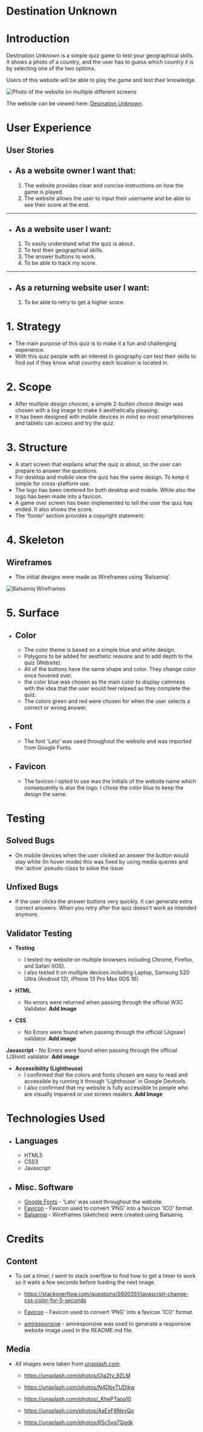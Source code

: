 Destination Unknown
=


Introduction
=
Destination Unknown is a simple quiz game to test your geographical skills. It shows a photo of a country,
and the user has to guess which country it is by selecting one of the two options.


Users of this website will be able to play the game and test their knowledge. 


![Photo of the website on multiple different screens](assets/images/amiresponsive.png)

The website can be viewed here: [Desination Unknown](https://rinalds98.github.io/destination-unknown/ "Destination Unknown").

User Experience
=
## **User Stories**
- ## **As a website owner I want that:**

    1. The website provides clear and concise instructions on how the game is played.
    2. The website allows the user to input their username and be able to see their score at the end.
------

- ## **As a website user I want:**
    1. To easily understand what the quiz is about.
    2. To test their geographical skills.
    3. The answer buttons to work.
    4. To be able to track my score.
 ------

- ## **As a returning website user I want:**
    1. To be able to retry to get a higher score.


# 1. Strategy

- The main purpose of this quiz is to make it a fun and challenging experience.
- With this quiz people with an interest in geography can test their skills to find out if they know what country each location is located in.

# 2. Scope
- After multiple design choices; a simple 2-button choice design was chosen with a big image to make it aesthetically pleasing.
- It has been designed with mobile devices in mind so most smartphones and tablets can access and try the quiz.

# 3. Structure
- A start screen that explains what the quiz is about, so the user can prepare to answer the questions.
- For desktop and mobile view the quiz has the same design. To keep it simple for cross-platform use.
- The logo has been centered for both desktop and mobile. While also the logo has been made into a favicon.
- A game over screen has been implemented to tell the user the quiz has ended. It also shows the score.
- The 'footer' section provides a copyright statement.

# 4. Skeleton
## **Wireframes**
- The initial designs were made as Wireframes using 'Balsamiq'.

![Balsamiq Wireframes](assets/images/wireframe.png)


# 5. Surface
 - ## **Color**
    - The color theme is based on a simple blue and white design. 
    - Polygons to be added for aesthetic reasons and to add depth to the quiz (Website).
    - All of the buttons have the same shape and color. They change color once hovered over.
    - the color blue was chosen as the main color to display calmness with the idea that the user would feel relaxed as they complete the quiz.
    - The colors green and red were chosen for when the user selects a correct or wrong answer.

 - ## **Font**
    - The font 'Lato' was used throughout the website and was imported from Google Fonts.
 - ## **Favicon**
    - The favicon I opted to use was the initials of the website name which consequently is also the logo. I chose the color blue to keep the design the same.

Testing
=

## **Solved Bugs**
- On mobile devices when the user clicked an answer the button would stay white (In hover mode) this was fixed by using media queries and the 'active' pseudo-class to solve the issue

## **Unfixed Bugs**
- If the user clicks the answer buttons very quickly. It can generate extra correct answers. When you retry after the quiz doesn't work as intended anymore.

## **Validator Testing**

- **Testing**
    - I tested my website on multiple browsers including Chrome, Firefox, and Safari (IOS).
    - I also tested it on multiple devices including Laptop, Samsung S20 Ultra (Android 12), iPhone 13 Pro Max (IOS 16)

- **HTML**
    - No errors were returned when passing through the official W3C Validator.
    **Add Image**

- **CSS**
    - No Errors were found when passing through the official (Jigsaw) validator.
    **Add image**
 
 **Javascript**
    - No Errors were found when passing through the official (JShint) validator.
    **Add image**

- **Accessibility (Lighthouse)**
    - I confirmed that the colors and fonts chosen are easy to read and accessible by running it through 'Lighthouse' in Google Devtools.
    - I also confirmed that my website is fully accessible to people who are visually impaired or use screen readers.
    **Add Image**

Technologies Used
=

- ## Languages
    - HTML5
    - CSS3
    - Javascript

- ## Misc. Software
    - [Google Fonts](https://fonts.google.com/ "googlefonts") - 'Lato' was used throughout the website.
    - [Favicon](https://Favicon.io/ "Favicon") - Favicon used to convert 'PNG' into a favicon 'ICO' format.
    - [Balsamiq](https://Balsamiq.com/ "Balsamiq") - Wireframes (sketches) were created using Balsamiq.

Credits
=

## **Content**
- To set a timer, I went to stack overflow to find how to get a timer to work so it waits a few seconds before loading the next image.
    - https://stackoverflow.com/questions/5600351/javascript-change-css-color-for-5-seconds

    - [Favicon](https://Favicon.io/ "Favicon") - Favicon used to convert 'PNG' into a favicon 'ICO' format.
    - [amiresponsive](https://ui.dev/amiresponsive "amiresponsive") - amiresponsive was used to generate a responsive website image used in the README.md file. 

## **Media**

- All images were taken from [unsplash.com](https://unsplash.com/ "unsplash.com").

    - https://unsplash.com/photos/Oja2ty_9ZLM

    - https://unsplash.com/photos/N4DbvTUDikw

    - https://unsplash.com/photos/_KhePTaoa10

    - https://unsplash.com/photos/AaExF6NxvQo

    - https://unsplash.com/photos/65c5xq7Qgdk